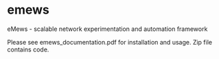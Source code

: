 # emews
eMews - scalable network experimentation and automation framework

Please see emews_documentation.pdf for installation and usage.  Zip file contains code.
